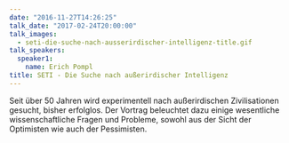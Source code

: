 ```yaml
---
date: "2016-11-27T14:26:25"
talk_date: "2017-02-24T20:00:00"
talk_images:
  - seti-die-suche-nach-ausserirdischer-intelligenz-title.gif
talk_speakers:
  speaker1:
    name: Erich Pompl
title: SETI - Die Suche nach außerirdischer Intelligenz
---
```


Seit über 50 Jahren wird experimentell nach außerirdischen Zivilisationen gesucht, bisher erfolglos. Der Vortrag beleuchtet dazu einige wesentliche wissenschaftliche Fragen und Probleme, sowohl aus der Sicht der Optimisten wie auch der Pessimisten.
